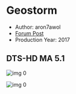 # Geostorm

* Author: aron7awol
* [Forum Post](https://www.avsforum.com/threads/bass-eq-for-filtered-movies.2995212/post-56737876)
* Production Year: 2017

## DTS-HD MA 5.1

![img 0](https://i.imgur.com/6y0GmHN.jpg)

![img 0](https://i.imgur.com/N6oq5mg.jpg)

